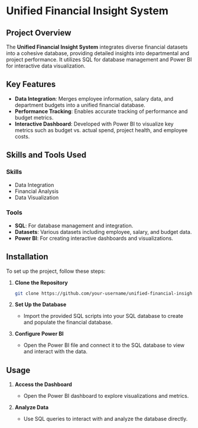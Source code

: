 # Unified Financial Insight System

## Project Overview

The **Unified Financial Insight System** integrates diverse financial datasets into a cohesive database, providing detailed insights into departmental and project performance. It utilizes SQL for database management and Power BI for interactive data visualization.

## Key Features

- **Data Integration**: Merges employee information, salary data, and department budgets into a unified financial database.
- **Performance Tracking**: Enables accurate tracking of performance and budget metrics.
- **Interactive Dashboard**: Developed with Power BI to visualize key metrics such as budget vs. actual spend, project health, and employee costs.

## Skills and Tools Used

### Skills
- Data Integration
- Financial Analysis
- Data Visualization

### Tools
- **SQL**: For database management and integration.
- **Datasets**: Various datasets including employee, salary, and budget data.
- **Power BI**: For creating interactive dashboards and visualizations.

## Installation

To set up the project, follow these steps:

1. **Clone the Repository**
    ```bash
    git clone https://github.com/your-username/unified-financial-insight-system.git
    ```

2. **Set Up the Database**
    - Import the provided SQL scripts into your SQL database to create and populate the financial database.

3. **Configure Power BI**
    - Open the Power BI file and connect it to the SQL database to view and interact with the data.

## Usage

1. **Access the Dashboard**
    - Open the Power BI dashboard to explore visualizations and metrics.

2. **Analyze Data**
    - Use SQL queries to interact with and analyze the database directly.



